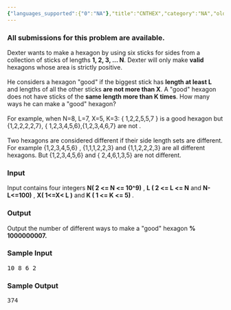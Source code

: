 ```yaml
---
{"languages_supported":{"0":"NA"},"title":"CNTHEX","category":"NA","old_version":true,"problem_code":"CNTHEX","tags":{"0":"NA"},"layout":"problem"}
---
```


<h3> All submissions for this problem are available. </h3><p>Dexter wants to make a hexagon by using six sticks for sides from a collection of sticks of lengths <b>1, 2, 3, ... N</b>. Dexter will only make <b>valid</b> hexagons whose area is strictly positive.<br /><br /> He considers a hexagon "good" if the biggest stick has  <b>length at least L</b> and lengths of all the other sticks <b>are not more than X</b>.  A "good" hexagon does not have sticks of the <b>same length more than K times</b>.   How many ways he can make a "good" hexagon?<br /><br /> For example, when N=8, L=7, X=5, K=3: { 1,2,2,5,5,7 } is a good hexagon but {1,2,2,2,2,7}, { 1,2,3,4,5,6},{1,2,3,4,6,7} are not .<br /><br /> Two hexagons are considered different if their side length sets are different. For example {1,2,3,4,5,6} , {1,1,1,2,2,3} and {1,1,2,2,2,3} are all different   hexagons. But {1,2,3,4,5,6} and { 2,4,6,1,3,5} are not different.</p>
<h3>Input</h3>
<p>Input contains four integers <b>N( 2 &lt;= N &lt;= 10^9)</b> , <b>L ( 2 &lt;= L &lt;= N</b> and <b>N-L&lt;=100)</b> , <b> X(  1&lt;=X&lt; L )</b> and<b> K ( 1 &lt;=  K &lt;= 5) </b>.</p>
<h3>Output</h3>
<p>Output the number of different ways to make a "good" hexagon <b>% 1000000007.</b></p>
<h3>Sample Input</h3>
<pre>10 8 6 2</pre>
<h3>Sample Output</h3>
<pre>374</pre>
<p></p>    